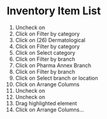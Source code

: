 # Inventory Item List



1. Uncheck on
2. Click on Filter by category
3. Click on (26) Dermatological
4. Click on Filter by category
5. Click on Select category
6. Click on Filter by branch
7. Click on Pharma Annex Branch
8. Click on Filter by branch
9. Click on Select branch or location
10. Click on Arrange Columns
11. Uncheck on
12. Uncheck on
13. Drag highlighted element
14. Click on Arrange Columns…
